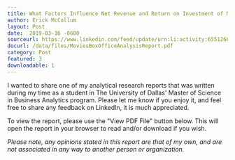 ```yaml
---
title: What Factors Influence Net Revenue and Return on Investment of Movies at the Box Office?
author: Erick McCollum
layout: Post
date:  2019-03-16 -0600
sourceurl: https://www.linkedin.com/feed/update/urn:li:activity:6551266040465154048
docurl: /data/files/MoviesBoxOfficeAnalysisReport.pdf
category: Post
featured: 3
downloadable: 1
---
```


I wanted to share one of my analytical research reports that was written during my time as a student in The University of Dallas' Master of Science in Business Analytics program. Please let me know if you enjoy it, and feel free to share any feedback on LinkedIn, it is much appreciated.

To view the report, please use the "View PDF File" button below. This will open the report in your browser to read and/or download if you wish.

*Please note, any opinions stated in this report are that of my own, and are not associated in any way to another person or organization.*